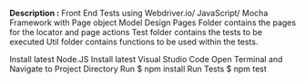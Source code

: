 **Description :**
Front End Tests using Webdriver.io/ JavaScript/ Mocha Framework with Page object Model Design
Pages Folder contains the pages for the locator and page actions
Test folder contains the tests to be executed
Util folder contains functions to be used within the tests.

Install latest Node.JS
Install latest Visual Studio Code
Open Terminal and Navigate to Project Directory
Run $ npm install
Run Tests $ npm test


